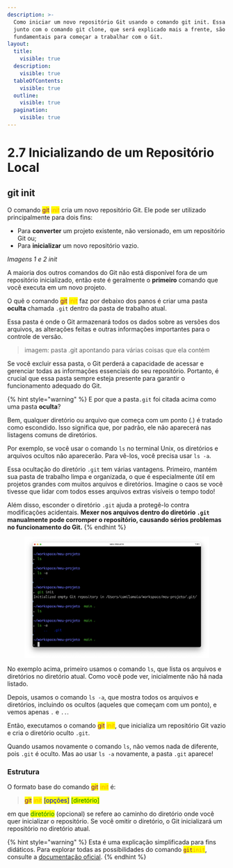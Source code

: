 ```yaml
---
description: >-
  Como iniciar um novo repositório Git usando o comando git init. Essa etapa
  junto com o comando git clone, que será explicado mais a frente, são
  fundamentais para começar a trabalhar com o Git.
layout:
  title:
    visible: true
  description:
    visible: true
  tableOfContents:
    visible: true
  outline:
    visible: true
  pagination:
    visible: true
---
```


# 2.7 Inicializando de um Repositório Local

## git init

O comando <mark style="color:purple;">git</mark> <mark style="color:orange;">init</mark> cria um novo repositório Git. Ele pode ser utilizado principalmente para dois fins:

* Para **converter** um projeto existente, não versionado, em um repositório Git ou;
* Para **inicializar** um novo repositório vazio.

_Imagens 1 e 2 init_

A maioria dos outros comandos do Git não está disponível fora de um repositório inicializado, então este é geralmente o **primeiro** comando que você executa em um novo projeto.

O quê o comando <mark style="color:purple;">git</mark> <mark style="color:orange;">init</mark> faz por debaixo dos panos é criar uma pasta **oculta** chamada `.git` dentro da pasta de trabalho atual.

Essa pasta é onde o Git armazenará todos os dados sobre as versões dos arquivos, as alterações feitas e outras informações importantes para o controle de versão.&#x20;

> imagem: pasta .git apontando para várias coisas que ela contém

Se você excluir essa pasta, o Git perderá a capacidade de acessar e gerenciar todas as informações essenciais do seu repositório. Portanto, é crucial que essa pasta sempre esteja presente para garantir o funcionamento adequado do Git.

{% hint style="warning" %}
E por que a pasta`.git` foi citada acima como uma pasta **oculta**?&#x20;

Bem, qualquer diretório ou arquivo que começa com um ponto (.) é tratado como escondido. Isso significa que, por padrão, ele não aparecerá nas listagens comuns de diretórios.&#x20;

Por exemplo, se você usar o comando `ls` no terminal Unix, os diretórios e arquivos ocultos não aparecerão. Para vê-los, você precisa usar `ls -a`.

Essa ocultação do diretório `.git` tem várias vantagens. Primeiro, mantém sua pasta de trabalho limpa e organizada, o que é especialmente útil em projetos grandes com muitos arquivos e diretórios. Imagine o caos se você tivesse que lidar com todos esses arquivos extras visíveis o tempo todo!&#x20;

Além disso, esconder o diretório `.git` ajuda a protegê-lo contra modificações acidentais. **Mexer nos arquivos dentro do diretório `.git` manualmente pode corromper o repositório, causando sérios problemas no funcionamento do Git.**&#x20;
{% endhint %}

<figure><img src="../.gitbook/assets/image (24).png" alt=""><figcaption></figcaption></figure>

No exemplo acima, primeiro usamos o comando `ls`, que lista os arquivos e diretórios no diretório atual. Como você pode ver, inicialmente não há nada listado.

Depois, usamos o comando `ls -a`, que mostra todos os arquivos e diretórios, incluindo os ocultos (aqueles que começam com um ponto), e vemos apenas `.` e `..`.

Então, executamos o comando <mark style="color:purple;">git</mark> <mark style="color:orange;">init</mark>, que inicializa um repositório Git vazio e cria o diretório oculto `.git`.

Quando usamos novamente o comando `ls`, não vemos nada de diferente, pois `.git` é oculto. Mas ao usar `ls -a` novamente, a pasta `.git` aparece!

### **Estru**tura

O formato base do comando <mark style="color:purple;">git</mark>  <mark style="color:orange;">init</mark> é:

> <mark style="color:purple;">git</mark> <mark style="color:orange;">init</mark> <mark style="color:blue;">\[opções]</mark> <mark style="color:green;">\[diretório]</mark>

em que <mark style="color:green;">diretório</mark> (opcional) se refere ao caminho do diretório onde você quer inicializar o repositório. Se você omitir o diretório, o Git inicializará um repositório no diretório atual.

{% hint style="warning" %}
Esta é uma explicação simplificada para fins didáticos. Para explorar todas as possibilidades do comando <mark style="color:purple;">`git`</mark><mark style="color:orange;">`init`</mark>, consulte a [documentação oficial](https://git-scm.com/docs/git-init/pt_BR).
{% endhint %}
